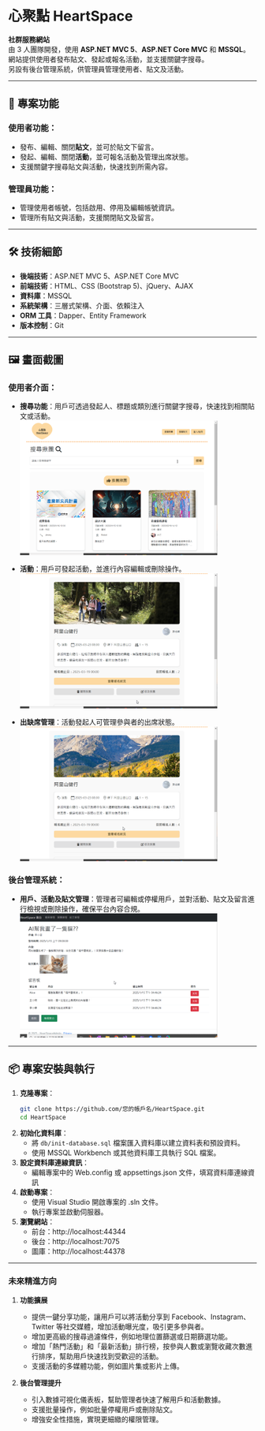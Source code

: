 # 心聚點 HeartSpace

**社群服務網站**  
由 3 人團隊開發，使用 **ASP.NET MVC 5**、**ASP.NET Core MVC** 和 **MSSQL**。  
網站提供使用者發布貼文、發起或報名活動，並支援關鍵字搜尋。  
另設有後台管理系統，供管理員管理使用者、貼文及活動。

---

## 🚀 **專案功能**

### 使用者功能：
- 發布、編輯、關閉**貼文**，並可於貼文下留言。
- 發起、編輯、關閉**活動**，並可報名活動及管理出席狀態。
- 支援關鍵字搜尋貼文與活動，快速找到所需內容。

### 管理員功能：
- 管理使用者帳號，包括啟用、停用及編輯帳號資訊。
- 管理所有貼文與活動，支援關閉貼文及留言。

---

## 🛠️ **技術細節**
- **後端技術**：ASP.NET MVC 5、ASP.NET Core MVC
- **前端技術**：HTML、CSS (Bootstrap 5)、jQuery、AJAX
- **資料庫**：MSSQL
- **系統架構**：三層式架構、介面、依賴注入
- **ORM 工具**：Dapper、Entity Framework
- **版本控制**：Git

---


## 🖼️ **畫面截圖**

### 使用者介面：

- **搜尋功能**：用戶可透過發起人、標題或類別進行關鍵字搜尋，快速找到相關貼文或活動。  
  <img src="screenshot/searching.gif" alt="searching" width="400"> 

- **活動**：用戶可發起活動，並進行內容編輯或刪除操作。  
  <img src="screenshot/editevent.gif" alt="editevent" width="400"> 

- **出缺席管理**：活動發起人可管理參與者的出席狀態。  
  <img src="screenshot/eventstatus.gif" alt="eventstatus" width="400"> 


### 後台管理系統：
- **用戶、活動及貼文管理**：管理者可編輯或停權用戶，並對活動、貼文及留言進行檢視或刪除操作，確保平台內容合規。  
  <img src="screenshot/disablecomment.gif" alt="disablecomments" width="400">


---


## 📦 **專案安裝與執行**

1. **克隆專案**：
   ```bash
   git clone https://github.com/您的帳戶名/HeartSpace.git
   cd HeartSpace
2. **初始化資料庫**：
   - 將 `db/init-database.sql` 檔案匯入資料庫以建立資料表和預設資料。
   - 使用 MSSQL Workbench 或其他資料庫工具執行 SQL 檔案。
3. **設定資料庫連線資訊**：  
   - 編輯專案中的 Web.config 或 appsettings.json 文件，填寫資料庫連線資訊
4. **啟動專案**：  
   - 使用 Visual Studio 開啟專案的 .sln 文件。  
   - 執行專案並啟動伺服器。  
5. **瀏覽網站**：  
   - 前台：http://localhost:44344
   - 後台：http://localhost:7075  
   - 圖庫：http://localhost:44378

---

### 未來精進方向

1. **功能擴展**
   - 提供一鍵分享功能，讓用戶可以將活動分享到 Facebook、Instagram、Twitter 等社交媒體，增加活動曝光度，吸引更多參與者。
   - 增加更高級的搜尋過濾條件，例如地理位置篩選或日期篩選功能。
   - 增加「熱門活動」和「最新活動」排行榜，按參與人數或瀏覽收藏次數進行排序，幫助用戶快速找到受歡迎的活動。
   - 支援活動的多媒體功能，例如圖片集或影片上傳。

2. **後台管理提升**
   - 引入數據可視化儀表板，幫助管理者快速了解用戶和活動數據。
   - 支援批量操作，例如批量停權用戶或刪除貼文。
   - 增強安全性措施，實現更細緻的權限管理。


